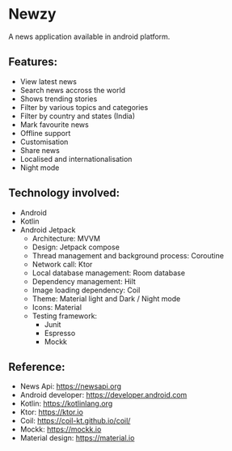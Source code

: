 # Newzy
A news application available in android platform.

## Features:
   * View latest news
   * Search news accross the world
   * Shows trending stories
   * Filter by various topics and categories
   * Filter by country and states (India) 
   * Mark favourite news
   * Offline support
   * Customisation
   * Share news
   * Localised and internationalisation
   * Night mode

## Technology involved:
   * Android
   * Kotlin
   * Android Jetpack
        * Architecture: MVVM
        * Design: Jetpack compose
        * Thread management and background process: Coroutine
        * Network call: Ktor
        * Local database management: Room database
        * Dependency management: Hilt
        * Image loading dependency: Coil
        * Theme: Material light and Dark / Night mode
        * Icons: Material
        * Testing framework:
            * Junit
            * Espresso
            * Mockk
         
## Reference:
   * News Api: https://newsapi.org
   * Android developer: https://developer.android.com
   * Kotlin: https://kotlinlang.org 
   * Ktor: https://ktor.io
   * Coil: https://coil-kt.github.io/coil/
   * Mockk: https://mockk.io
   * Material design: https://material.io
